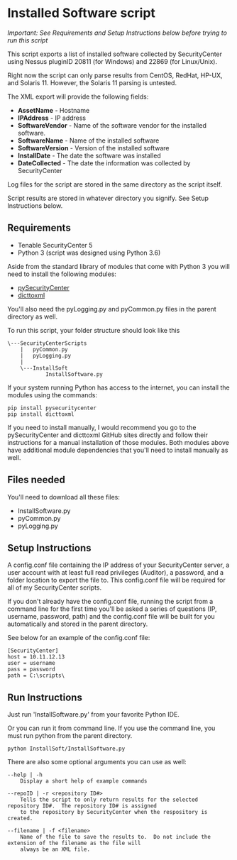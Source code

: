 # Installed Software script
*Important: See Requirements and Setup Instructions below before trying to run this script*

This script exports a list of installed software collected by SecurityCenter using Nessus pluginID 20811 (for Windows) and 22869 (for Linux/Unix).

Right now the script can only parse results from CentOS, RedHat, HP-UX, and Solaris 11.  However, the Solaris 11 parsing is untested.

The XML export will provide the following fields:
- **AssetName** - Hostname
- **IPAddress** - IP address
- **SoftwareVendor** - Name of the software vendor for the installed software.
- **SoftwareName** - Name of the installed software
- **SoftwareVersion** - Version of the installed software
- **InstallDate** - The date the software was installed
- **DateCollected** - The date the information was collected by SecurityCenter

Log files for the script are stored in the same directory as the script itself.

Script results are stored in whatever directory you signify.  See Setup Instructions below.

## Requirements
- Tenable SecurityCenter 5
- Python 3 (script was designed using Python 3.6)

Aside from the standard library of modules that come with Python 3 you will need to install the following modules:
- [pySecurityCenter](https://github.com/SteveMcGrath/pySecurityCenter)
- [dicttoxml](https://github.com/quandyfactory/dicttoxml)

You'll also need the pyLogging.py and pyCommon.py files in the parent directory as well.

To run this script, your folder structure should look like this

    \---SecurityCenterScripts
        |   pyCommon.py
        |   pyLogging.py
        |
        \---InstallSoft
                InstallSoftware.py

If your system running Python has access to the internet, you can install the modules using the commands:
```
pip install pysecuritycenter
pip install dicttoxml
```

If you need to install manually, I would recommend you go to the pySecurityCenter and dicttoxml GitHub sites directly and follow their instructions for a manual installation of those modules.  Both modules above have additional module dependencies that you'll need to install manually as well.

## Files needed
You'll need to download all these files:
- InstallSoftware.py
- pyCommon.py
- pyLogging.py

## Setup Instructions
A config.conf file containing the IP address of your SecurityCenter server, a user account with at least full read privileges (Auditor), a password, and a folder location to export the file to.  This config.conf file will be required for all of my SecurityCenter scripts.

If you don't already have the config.conf file, running the script from a command line for the first time you'll be asked a series of questions (IP, username, password, path) and the config.conf file will be built for you automatically and stored in the parent directory.

See below for an example of the config.conf file:

    [SecurityCenter]
    host = 10.11.12.13
    user = username
    pass = password
    path = C:\scripts\

## Run Instructions
Just run 'InstallSoftware.py' from your favorite Python IDE.

Or you can run it from command line.  If you use the command line, you must run python from the parent directory.

    python InstallSoft/InstallSoftware.py

There are also some optional arguments you can use as well:

    --help | -h
        Display a short help of example commands

    --repoID | -r <repository ID#>
        Tells the script to only return results for the selected repository ID#.  The repository ID# is assigned
        to the repository by SecurityCenter when the respository is created.

    --filename | -f <filename>
        Name of the file to save the results to.  Do not include the extension of the filename as the file will
        always be an XML file.
